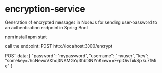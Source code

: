 # encryption-service
Generation of encrypted messages in NodeJs for sending user-password to an authentication endpoint in Spring Boot 

npm install
npm start

call the endpoint:
POST http://localhost:3000/encrypt


POST data:
{
	"password": "mypassword",
	"username": "myuser",
	"key": "somekey=7hcNewuVXhqDNAMGYq3hbt3NYnKmw==FvpIOivTukSjxku7fMie"
}
